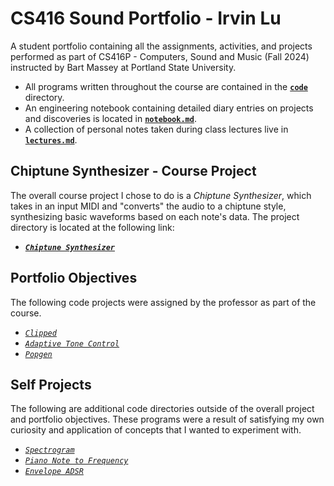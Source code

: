 # CS416 Sound Portfolio - Irvin Lu

A student portfolio containing all the assignments, activities, and projects performed as part of CS416P - Computers, Sound and Music
(Fall 2024) instructed by Bart Massey at Portland State University.

- All programs written throughout the course are contained in the [**`code`**](code) directory.
- An engineering notebook containing detailed diary entries on projects and discoveries is located in [**`notebook.md`**](notebook.md).
- A collection of personal notes taken during class lectures live in [**`lectures.md`**](lectures.md).

## Chiptune Synthesizer - Course Project

The overall course project I chose to do is a _Chiptune Synthesizer_, which takes in an input MIDI and "converts" the audio to a chiptune style, synthesizing basic waveforms based on each note's data. The project directory is located at the following link:

- [**_`Chiptune Synthesizer`_**](code/chiptune-synthesizer/)

## Portfolio Objectives

The following code projects were assigned by the professor as part of the course.

- [_`Clipped`_](code/clipped)
- [_`Adaptive Tone Control`_](code/tone-control)
- [_`Popgen`_](code/popgen)

## Self Projects

The following are additional code directories outside of the overall project and portfolio objectives. These programs were a result of
satisfying my own curiosity and application of concepts that I wanted to experiment with.

- [_`Spectrogram`_](code/spectrogram-fun/)
- [_`Piano Note to Frequency`_](code/note-to-frequency/)
- [_`Envelope ADSR`_](code/envelope-adsr/)
